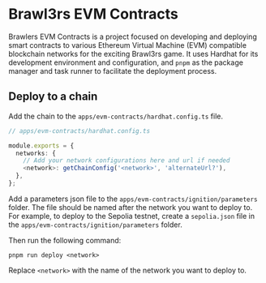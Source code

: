 # Brawl3rs EVM Contracts

Brawlers EVM Contracts is a project focused on developing and deploying smart contracts to various Ethereum Virtual
Machine (EVM) compatible blockchain networks for the exciting Brawl3rs game. It uses Hardhat for its development
environment and configuration, and `pnpm` as the package manager and task runner to facilitate the deployment process.

## Deploy to a chain

Add the chain to the `apps/evm-contracts/hardhat.config.ts` file.

```typescript
// apps/evm-contracts/hardhat.config.ts

module.exports = {
  networks: {
    // Add your network configurations here and url if needed
    <network>: getChainConfig('<network>', 'alternateUrl?'),
  },
};
```

Add a parameters json file to the `apps/evm-contracts/ignition/parameters` folder. The file should be named after the
network you want to deploy to. For example, to deploy to the Sepolia testnet, create a `sepolia.json` file in the
`apps/evm-contracts/ignition/parameters` folder.

Then run the following command:

```shell
pnpm run deploy <network>
```

Replace `<network>` with the name of the network you want to deploy to.
